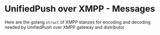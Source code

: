# UnifiedPush over XMPP - Messages

Here are the golang `struct` of XMPP stanzes for encoding and decoding needed by UnifiedPush over XMPP gateway and distributor
